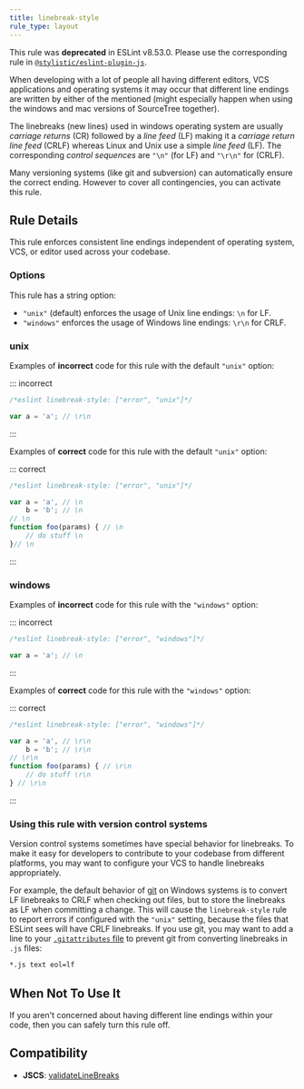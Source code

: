 ```yaml
---
title: linebreak-style
rule_type: layout
---
```


This rule was **deprecated** in ESLint v8.53.0. Please use the corresponding rule in [`@stylistic/eslint-plugin-js`](https://eslint.style/packages/js).

When developing with a lot of people all having different editors, VCS applications and operating systems it may occur that
different line endings are written by either of the mentioned (might especially happen when using the windows and mac versions of SourceTree together).

The linebreaks (new lines) used in windows operating system are usually _carriage returns_ (CR) followed by a _line feed_ (LF) making it a _carriage return line feed_ (CRLF)
whereas Linux and Unix use a simple _line feed_ (LF). The corresponding _control sequences_ are `"\n"` (for LF) and `"\r\n"` for (CRLF).

Many versioning systems (like git and subversion) can automatically ensure the correct ending. However to cover all contingencies, you can activate this rule.

## Rule Details

This rule enforces consistent line endings independent of operating system, VCS, or editor used across your codebase.

### Options

This rule has a string option:

*   `"unix"` (default) enforces the usage of Unix line endings: `\n` for LF.
*   `"windows"` enforces the usage of Windows line endings: `\r\n` for CRLF.

### unix

Examples of **incorrect** code for this rule with the default `"unix"` option:

::: incorrect

```js
/*eslint linebreak-style: ["error", "unix"]*/

var a = 'a'; // \r\n

```

:::

Examples of **correct** code for this rule with the default `"unix"` option:

::: correct

```js
/*eslint linebreak-style: ["error", "unix"]*/

var a = 'a', // \n
    b = 'b'; // \n
// \n
function foo(params) { // \n
    // do stuff \n
}// \n
```

:::

### windows

Examples of **incorrect** code for this rule with the `"windows"` option:

::: incorrect

```js
/*eslint linebreak-style: ["error", "windows"]*/

var a = 'a'; // \n
```

:::

Examples of **correct** code for this rule with the `"windows"` option:

::: correct

```js
/*eslint linebreak-style: ["error", "windows"]*/

var a = 'a', // \r\n
    b = 'b'; // \r\n
// \r\n
function foo(params) { // \r\n
    // do stuff \r\n
} // \r\n
```

:::

### Using this rule with version control systems

Version control systems sometimes have special behavior for linebreaks. To make it easy for developers to contribute to your codebase from different platforms, you may want to configure your VCS to handle linebreaks appropriately.

For example, the default behavior of [git](https://git-scm.com/) on Windows systems is to convert LF linebreaks to CRLF when checking out files, but to store the linebreaks as LF when committing a change. This will cause the `linebreak-style` rule to report errors if configured with the `"unix"` setting, because the files that ESLint sees will have CRLF linebreaks. If you use git, you may want to add a line to your [`.gitattributes` file](https://git-scm.com/docs/gitattributes) to prevent git from converting linebreaks in `.js` files:

```txt
*.js text eol=lf
```

## When Not To Use It

If you aren't concerned about having different line endings within your code, then you can safely turn this rule off.

## Compatibility

*   **JSCS**: [validateLineBreaks](https://jscs-dev.github.io/rule/validateLineBreaks)
